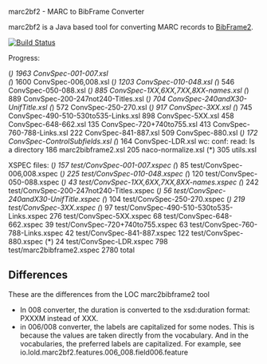 marc2bf2 - MARC to BibFrame Converter
 
marc2bf2 is a Java based tool for converting MARC records to [BibFrame2](https://www.loc.gov/bibframe/docs/bibframe2-model.html). 

[![Build Status](https://travis-ci.com/jiaola/marc2bf2.svg?token=PecqmC3tkGmvJLxUwkq6&branch=master)](https://travis-ci.com/jiaola/marc2bf2)

Progress:

(*)    1963 ConvSpec-001-007.xsl  
(*)    1600 ConvSpec-006,008.xsl
(*)    1203 ConvSpec-010-048.xsl
(*)     546 ConvSpec-050-088.xsl
(*)     885 ConvSpec-1XX,6XX,7XX,8XX-names.xsl
(*)     889 ConvSpec-200-247not240-Titles.xsl
(*)     704 ConvSpec-240andX30-UnifTitle.xsl
(*)     572 ConvSpec-250-270.xsl
(*)     917 ConvSpec-3XX.xsl
(*)     745 ConvSpec-490-510-530to535-Links.xsl
     898 ConvSpec-5XX.xsl
     458 ConvSpec-648-662.xsl
     135 ConvSpec-720+740to755.xsl
     413 ConvSpec-760-788-Links.xsl
     222 ConvSpec-841-887.xsl
     509 ConvSpec-880.xsl
(*)     172 ConvSpec-ControlSubfields.xsl
(*)     164 ConvSpec-LDR.xsl
wc: conf: read: Is a directory
     186 marc2bibframe2.xsl
     205 naco-normalize.xsl
(*)     305 utils.xsl


XSPEC files: 
(*)     157 test/ConvSpec-001-007.xspec
(*)      85 test/ConvSpec-006,008.xspec
(*)     225 test/ConvSpec-010-048.xspec
(*)     120 test/ConvSpec-050-088.xspec
(*)      43 test/ConvSpec-1XX,6XX,7XX,8XX-names.xspec
(*)     242 test/ConvSpec-200-247not240-Titles.xspec
(*)      56 test/ConvSpec-240andX30-UnifTitle.xspec
(*)     104 test/ConvSpec-250-270.xspec
(*)     219 test/ConvSpec-3XX.xspec
(*)      97 test/ConvSpec-490-510-530to535-Links.xspec
     276 test/ConvSpec-5XX.xspec
      68 test/ConvSpec-648-662.xspec
      39 test/ConvSpec-720+740to755.xspec
      63 test/ConvSpec-760-788-Links.xspec
      42 test/ConvSpec-841-887.xspec
     122 test/ConvSpec-880.xspec
(*)      24 test/ConvSpec-LDR.xspec
     798 test/marc2bibframe2.xspec
    2780 total
## Differences

These are the differences from the LOC marc2bibframe2 tool 

* In 008 converter, the duration is converted to the xsd:duration format: PXXXM instead of XXX.
* in 006/008 converter, the labels are capitalized for some nodes. This is because the values are taken directly from 
the vocabulary. And in the vocabularies, the preferred labels are capitalized. For example, see io.lold.marc2bf2.features.006_008.field006.feature

